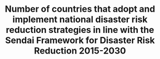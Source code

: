---
data_non_statistical: false
date_metadata_updated: February, 2018 (Kali Kong)
goal_meta_link: http://unstats.un.org/sdgs/files/metadata-compilation/Metadata-Goal-11.pdf
goal_meta_link_page: 33
graph: binary
graph_status_notes: unk
graph_title: Has the US established national and local disaster risk reduction strategies?
graph_type: line
graph_type_description: null
has_metadata: true
indicator: 11.b.1
indicator_definition: "Local DRR Strategies in line with the Sendai Framework for\
  \ Disaster Risk Reduction 2015-2030: local disaster risk reduction strategies and\
  \ plans, across different timescales with targets, indicators and time frames, aimed\
  \ at preventing the creation of risk, the reduction of existing risk and the strengthening\
  \ of economic, social, health and environmental resilience (Sendai Framework, para27\
  \ (b)). Note: the DRR strategies need to be based on risk information and assessments.\
  \ Local Government: Form of public administration at the lowest tier of administration\
  \ within a given state, which generally acts within powers delegated to them by\
  \ legislation or directives of the higher level of government. \tNote: Terminology\
  \ will be discussed and finalized in the Open-ended Intergovernmental Working Group\
  \ for Sendai Framework for Disaster Risk Reduction."
indicator_name: Number of countries that adopt and implement national disaster risk
  reduction strategies in line with the Sendai Framework for Disaster Risk Reduction
  2015-2030
indicator_variable: disaster_rsk_rdctn
layout: indicator
method_of_computation: Summation of data from National Progress Report of the Sendai
  Monitor
periodicity: Annual
permalink: /11-b-1/
published: true
rationale_interpretation: "Sendai Framework for Disaster Risk Reduction 2015-2030\
  \ calls for local governments to adopt and implement local DRR strategies with their\
  \ own targets, indicators and timeframes. \nGlobal population is now half urban\
  \ and expected to be nearly 70% urban by 2050. Increasing resilience of cities is\
  \ critical to reduce disaster risk and achieve sustainable development. Cities are\
  \ also very vulnerable to natural disasters, especially climate-related shocks.\
  \ Over half of all coastal areas are urbanized and 21 of the world's 33 megacities\
  \ lie in coastal flood zones. Coastal cities are particularly affected by sea level\
  \ rise, coastal flooding and erosion, and extreme events (e.g. tsunamis and storm\
  \ surges) due to the undermining natural protective barriers, low levels of development\
  \ combined with rapid population growth in low lying coastal areas and inadequate\
  \ capacity to adapt. In addition to the impact on communities and non-human species,\
  \ the unplanned urbanization also undermines the ecosystem services that support\
  \ much hard urban infrastructure. This type of development also exacerbates urban\
  \ vulnerability to climate change impacts, including hydro-meteorological and geological\
  \ hazards. \nLocated mostly in cities where disadvantaged groups are situated and\
  \ when affordable access is addressed, resilient infrastructures such as health,\
  \ education, road and other critical infrastructures will have direct impact on\
  \ reducing inequality and making growth more inclusive and sustainable. \nThe opportunity\
  \ is that 60% of the area expected to be urban by 2030 remains to be built, indicating\
  \ that the shape of future cities can be proactively guided into more risk-sensitive\
  \ development. An increasing number of cities that adopt and implement local DRR\
  \ strategies will contribute to sustainable development from economic, environmental\
  \ and social perspectives. \nThe indicator will build bridge between the SDGs and\
  \ the Sendai Framework for DRR because the adoption of local DRR strategies is one\
  \ of Sendai Framework global targets and will be also monitored under the Sendai\
  \ Framework Monitoring System. \n(mainly based on TST Issue Brief 20, 11, 23, 14\
  \ and 12)"
reporting_status: complete
sdg_goal: 11
source_active_1: true
source_agency_staff_email_1: Elan_P_Strait@nsc.eop.gov
source_agency_staff_name_1: Elan Strait
source_agency_survey_dataset_1: National Security Council/Executive Office of the
  President
source_notes_1: null
source_title_1: null
source_url: https://www.dhs.gov/presidential-policy-directive-8-national-preparedness
target: By 2020, substantially increase the number of cities and human settlements
  adopting and implementing integrated policies and plans towards inclusion, resource
  efficiency, mitigation and adaptation to climate change, resilience to disasters,
  and develop and implement, in line with the Sendai Framework for Disaster Risk Reduction
  2015-2030, holistic disaster risk management at all levels.
target_id: 11.b
title: Number of countries that adopt and implement national disaster risk reduction
  strategies in line with the Sendai Framework for Disaster Risk Reduction 2015-2030
un_custodial_agency: 'UNISDR (Partnering Agencies: UN Habitat, UNEP)'
un_designated_tier: '2'
unit_of_measure: Yes/No
us_method_of_computation: 'US Presidential Policy Directive 8: National Preparedness,
  including the National Preparedness Goal and the National Preparedness System'
variable_description: null
variable_notes: null
---